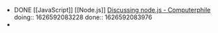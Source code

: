 - DONE [[JavaScript]] [[Node.js]] [Discussing node.js - Computerphile](https://youtu.be/whwa7ua_RbA)
  doing:: 1626592083228
  done:: 1626592083976
-